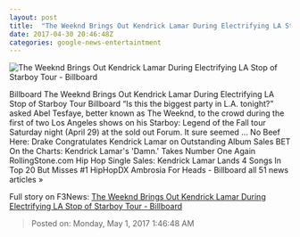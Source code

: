 ```yaml
---
layout: post
title:  "The Weeknd Brings Out Kendrick Lamar During Electrifying LA Stop of Starboy Tour - Billboard"
date: 2017-04-30 20:46:48Z
categories: google-news-entertaintment
---
```


![The Weeknd Brings Out Kendrick Lamar During Electrifying LA Stop of Starboy Tour - Billboard](http://www.billboard.com/files/media/the-weeknd-forum-2017-billboard-1548.jpg)

Billboard The Weeknd Brings Out Kendrick Lamar During Electrifying LA Stop of Starboy Tour Billboard “Is this the biggest party in L.A. tonight?” asked Abel Tesfaye, better known as The Weeknd, to the crowd during the first of two Los Angeles shows on his Starboy: Legend of the Fall tour Saturday night (April 29) at the sold out Forum. It sure seemed ... No Beef Here: Drake Congratulates Kendrick Lamar on Outstanding Album Sales BET On the Charts: Kendrick Lamar's 'Damn.' Takes Number One Again RollingStone.com Hip Hop Single Sales: Kendrick Lamar Lands 4 Songs In Top 20 But Misses #1 HipHopDX Ambrosia For Heads - Billboard all 51 news articles »


Full story on F3News: [The Weeknd Brings Out Kendrick Lamar During Electrifying LA Stop of Starboy Tour - Billboard](http://www.f3nws.com/n/vKE44D)

> Posted on: Monday, May 1, 2017 1:46:48 AM
